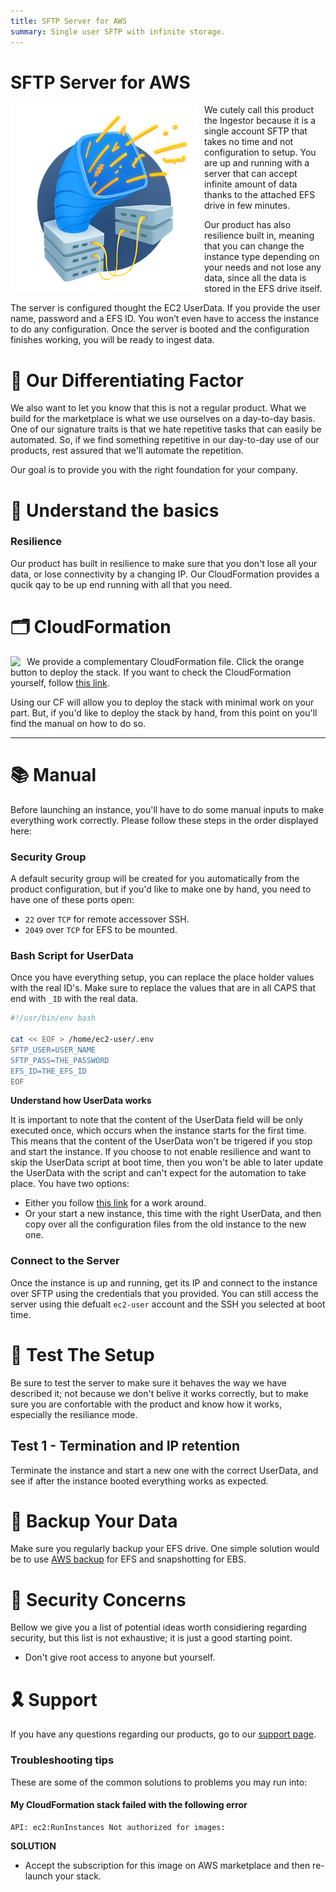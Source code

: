 ```yaml
---
title: SFTP Server for AWS
summary: Single user SFTP with infinite storage.
---
```


# SFTP Server for AWS

<img align="left" style="float: left; margin: 0 10px 0 0;" src="https://github.com/0x4447-office/0x4447_webpage_documentation/blob/master/docs/img/assets/sftp-single-user.png?raw=true">

We cutely call this product the Ingestor because it is a single account SFTP that takes no time and not configuration to setup. You are up and running with a server that can accept infinite amount of data thanks to the attached EFS drive in few minutes.

Our product has also resilience built in, meaning that you can change the instance type depending on your needs and not lose any data, since all the data is stored in the EFS drive itself.

The server is configured thought the EC2 UserData. If you provide the user name, password and a EFS ID. You won’t even have to access the instance to do any configuration. Once the server is booted and the configuration finishes working, you will be ready to ingest data. 

# 📍 Our Differentiating Factor

We also want to let you know that this is not a regular product. What we build for the marketplace is what we use ourselves on a day-to-day basis. One of our signature traits is that we hate repetitive tasks that can easily be automated. So, if we find something repetitive in our day-to-day use of our products, rest assured that we'll automate the repetition.

Our goal is to provide you with the right foundation for your company.

# 📜 Understand the basics

### Resilience

Our product has built in resilience to make sure that you don't lose all your data, or lose connectivity by a changing IP. Our CloudFormation provides a qucik qay to be up end running with all that you need.

# 🗂 CloudFormation

<a target="_blank" href="https://console.aws.amazon.com/cloudformation/home#/stacks/new?stackName=zer0x4447-SFTP-Single-User&templateURL=https://s3.amazonaws.com/0x4447-drive-cloudformation/sftp-single-user-server.json">
<img align="left" style="float: left; margin: 0 10px 0 0;" src="https://s3.amazonaws.com/cloudformation-examples/cloudformation-launch-stack.png"></a>

We provide a complementary CloudFormation file. Click the orange button to deploy the stack. If you want to check the CloudFormation yourself, follow [this link](https://s3.amazonaws.com/0x4447-drive-cloudformation/sftp-single-user-server.json).

Using our CF will allow you to deploy the stack with minimal work on your part. But, if you'd like to deploy the stack by hand, from this point on you'll find the manual on how to do so.

---

# 📚  Manual

Before launching an instance, you'll have to do some manual inputs to make everything work correctly. Please follow these steps in the order displayed here:

### Security Group

A default security group will be created for you automatically from the product configuration, but if you'd like to make one by hand, you need to have one of these ports open:

- `22` over `TCP` for remote accessover SSH.
- `2049` over `TCP` for EFS to be mounted.

### Bash Script for UserData

Once you have everything setup, you can replace the place holder values with the real ID's. Make sure to replace the values that are in all CAPS that end with `_ID` with the real data.

```bash
#!/usr/bin/env bash

cat << EOF > /home/ec2-user/.env
SFTP_USER=USER_NAME
SFTP_PASS=THE_PASSWORD
EFS_ID=THE_EFS_ID
EOF
```

**Understand how UserData works**

It is important to note that the content of the UserData field will be only executed once, which occurs when the instance starts for the first time. This means that the content of the UserData won't be trigered if you stop and start the instance. If you choose to not enable resilience and want to skip the UserData script at boot time, then you won't be able to later update the UserData with the script and can't expect for the automation to take place. You have two options: 

- Either you follow [this link](https://aws.amazon.com/premiumsupport/knowledge-center/execute-user-data-ec2/) for a work around.
- Or your start a new instance, this time with the right UserData, and then copy over all the configuration files from the old instance to the new one.

### Connect to the Server

Once the instance is up and running, get its IP and connect to the instance over SFTP using the credentials that you provided. You can still access the server using thie defualt `ec2-user` account and the SSH you selected at boot time.

# 🚨 Test The Setup

Be sure to test the server to make sure it behaves the way we have described it; not because we don't belive it works correctly, but to make sure you are confortable with the product and know how it works, especially the resiliance mode.

## Test 1 - Termination and IP retention

Terminate the instance and start a new one with the correct UserData, and see if after the instance booted everything works as expected.

# 💾 Backup Your Data

Make sure you regularly backup your EFS drive. One simple solution would be to use [AWS backup](https://aws.amazon.com/backup/) for EFS and snapshotting for EBS.

# 🔔 Security Concerns

Bellow we give you a list of potential ideas worth considiering regarding security, but this list is not exhaustive; it is just a good starting point.

- Don't give root access to anyone but yourself.

# 🎗 Support 

If you have any questions regarding our products, go to our [support page](https://support.0x4447.com/).

### Troubleshooting tips

These are some of the common solutions to problems you may run into:

#### My CloudFormation stack failed with the following error

```
API: ec2:RunInstances Not authorized for images:
```

**SOLUTION**

- Accept the subscription for this image on AWS marketplace and then re-launch your stack.